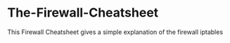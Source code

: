 # The-Firewall-Cheatsheet
This Firewall Cheatsheet gives a simple explanation of the firewall iptables
